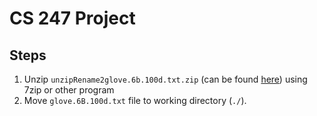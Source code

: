 # CS 247 Project

## Steps

1. Unzip `unzipRename2glove.6b.100d.txt.zip` (can be found [here](https://www.kaggle.com/datasets/danielwillgeorge/glove6b100dtxt)) using 7zip or other program
2. Move `glove.6B.100d.txt` file to working directory (`./`).